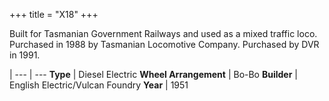 +++
title = "X18"
+++

Built for Tasmanian Government Railways and used as a mixed traffic loco. Purchased in 1988 by Tasmanian Locomotive Company. Purchased by DVR in 1991.

 |
--- | ---
**Type** | Diesel Electric
**Wheel Arrangement** | Bo-Bo
**Builder** | English Electric/Vulcan Foundry
**Year** | 1951